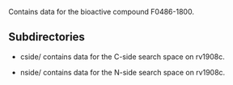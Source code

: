 Contains data for the bioactive compound F0486-1800.

## Subdirectories

- cside/ contains data for the C-side search space on rv1908c.

- nside/ contains data for the N-side search space on rv1908c.

